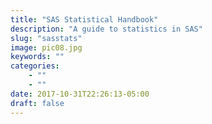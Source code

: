 ```yaml
---
title: "SAS Statistical Handbook"
description: "A guide to statistics in SAS"
slug: "sasstats"
image: pic08.jpg
keywords: ""
categories: 
    - ""
    - ""
date: 2017-10-31T22:26:13-05:00
draft: false
---
```

